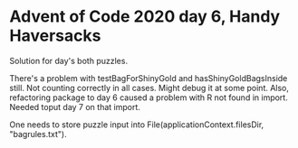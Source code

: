 # Advent of Code 2020 day 6, Handy Haversacks

Solution for day's both puzzles. 

There's a problem with testBagForShinyGold and hasShinyGoldBagsInside still.
Not counting correctly in all cases. Might debug it at some point.
Also, refactoring package to day 6 caused a problem with R not found in import. Needed toput day 7 on that import.

One needs to store puzzle input into File(applicationContext.filesDir, "bagrules.txt").
